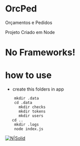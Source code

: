 # OrcPed
Orçamentos e Pedidos

Projeto Criado em Node
# No Frameworks!
# how to use
 - create this folders in app
  ```cd app
      mkdir .data
      cd .data
        mkdir checks
        mkdir tokens
        mkdir users
     cd ..
      mkdir .logs
      node index.js
  ```

[![N|Solid](https://www.opus-software.com.br/wp-content/uploads/2018/09/nodejs-1000x423.jpg)](https://www.linkedin.com/in/paulo-oliveira-nodejs/)
